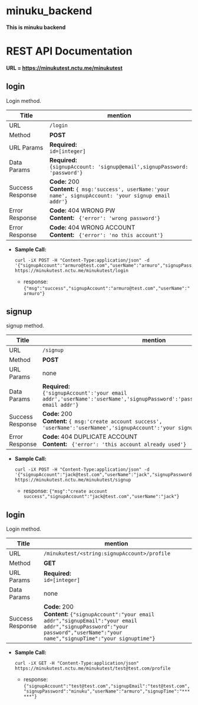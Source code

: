 # minuku_backend
**This is minuku backend**

# REST API Documentation

#### URL = https://minukutest.nctu.me/minukutest

## login
Login method.

  | Title  | mention |
  | ------------- | ------------- |
  | URL  | `/login`  |
  | Method  | **POST** |
  | URL Params | **Required:** <br/> `id=[integer]` |
  | Data Params | **Required:** <br/> `{signupAccount: 'signup@email',signupPassword: 'password'}` |
  | Success Response  | **Code:** 200 <br /> **Content:** `{ msg:'success', userName:'your name', signupAccount: 'your signup email addr'}` |
  | Error Response  | **Code:** 404 WRONG PW <br /> **Content:** ` {'error': 'wrong password'}` |
  | Error Response  | **Code:** 404 WRONG ACCOUNT <br /> **Content:** ` {'error': 'no this account'}` |

* **Sample Call:**

  ```curl
  curl -iX POST -H "Content-Type:application/json" -d '{"signupAccount":"armuro@test.com","userName":"armuro","signupPassword":"minuku","signupEmail":"armuro@test.com"}' https://minukutest.nctu.me/minukutest/login
  ```
  * response: ```{"msg":"success","signupAccount":"armuro@test.com","userName":"armuro"}```

## signup
signup method.

  | Title  | mention |
  | ------------- | ------------- |
  | URL  | `/signup`  |
  | Method  | **POST** |
  | URL Params | none |
  | Data Params | **Required:** <br/> `{'signupAccount':'your email addr','userName':'userName','signupPassword':'passwrod,'signupEmail':'your email addr'}` |
  | Success Response  | **Code:** 200 <br /> **Content:** `{ msg:'create account success', 'userName':'userNamee','signupAccount':'your signup email addr'}` |
  | Error Response  | **Code:** 404 DUPLICATE ACCOUNT <br /> **Content:** ` {'error': 'this account already used'}` |

* **Sample Call:**

  ```curl
  curl -iX POST -H "Content-Type:application/json" -d '{"signupAccount":"jack@test.com","userName":"jack","signupPassword":"123","signupEmail":"jack@test.com"}' https://minukutest.nctu.me/minukutest/signup
  ```
  * response: ```{"msg":"create account success","signupAccount":"jack@test.com","userName":"jack"}```


## login
Login method.

  | Title  | mention |
  | ------------- | ------------- |
  | URL  | `/minukutest/<string:signupAccount>/profile`  |
  | Method  | **GET** |
  | URL Params | **Required:** <br/> `id=[integer]` |
  | Data Params | none |
  | Success Response  | **Code:** 200 <br /> **Content:** `{"signupAccount":"your email addr","signupEmail":"your email addr","signupPassword":"your password","userName":"your name","signupTime":"your signuptime"}` |

* **Sample Call:**

  ```curl
  curl -iX GET -H "Content-Type:application/json" https://minukutest.nctu.me/minukutest/test@test.com/profile
  ```
  * response: ```{"signupAccount":"test@test.com","signupEmail":"test@test.com","signupPassword":"minuku","userName":"armuro","signupTime":"******"}```
